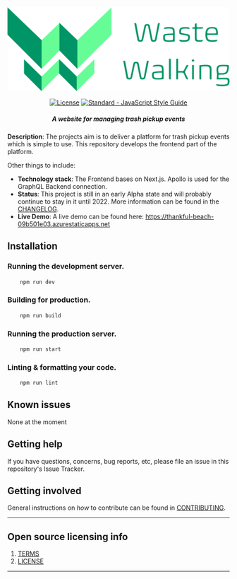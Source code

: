 <div align="center">

<img src="docs/images/logo_text.png" alt="Logo Waste Walking" width="600" />

[![License](https://img.shields.io/badge/license-MIT-blue.svg?style=flat)](https://github.com/WasteWalking/Frontend_WasteWalking/blob/master/LICENSE)
[![Standard - JavaScript Style Guide](https://img.shields.io/badge/code%20style-standard-brightgreen.svg?style=flat)](http://standardjs.com/)  

##### A website for managing trash pickup events

</div>

**Description**:  The projects aim is to deliver a platform for trash pickup events which is simple to use. This repository develops the frontend part of the platform. 

Other things to include:

  - **Technology stack**: The Frontend bases on Next.js. Apollo is used for the GraphQL Backend connection.
  - **Status**:  This project is still in an early Alpha state and will probably continue to stay in it until 2022. More information can be found in the [CHANGELOG](CHANGELOG.md).
  - **Live Demo**: A live demo can be found here: https://thankful-beach-09b501e03.azurestaticapps.net


## Installation

### Running the development server.

```bash
    npm run dev
```

### Building for production.

```bash
    npm run build
```

### Running the production server.

```bash
    npm run start
```

### Linting & formatting your code.

```bash
    npm run lint
```

## Known issues

None at the moment

## Getting help

If you have questions, concerns, bug reports, etc, please file an issue in this repository's Issue Tracker.

## Getting involved

General instructions on _how_ to contribute can be found in [CONTRIBUTING](CONTRIBUTING.md).


----

## Open source licensing info
1. [TERMS](TERMS.md)
2. [LICENSE](LICENSE)

----
